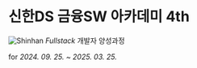 # 신한DS 금융SW 아카데미 4th

![Shinhan](https://github.com/user-attachments/assets/6b671152-51b1-4313-8b25-dc40ef90bc6c)
*Fullstack* 개발자 양성과정

for *2024. 09. 25. ~ 2025. 03. 25.*
